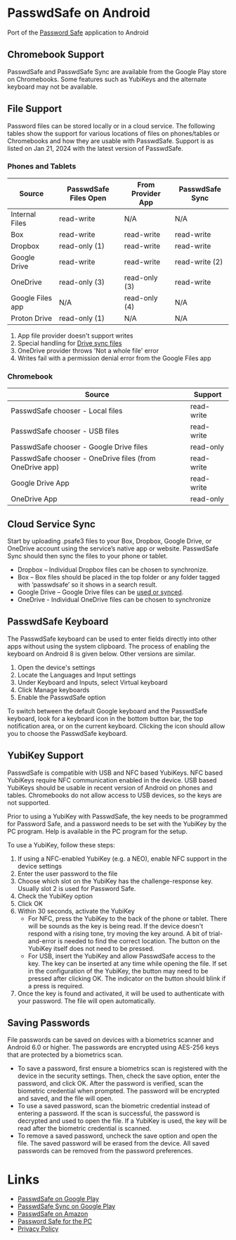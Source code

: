 # PasswdSafe on Android

Port of the [Password Safe](https://pwsafe.org) application to Android

## Chromebook Support

PasswdSafe and PasswdSafe Sync are available from the Google Play store on
Chromebooks.  Some features such as YubiKeys and the alternate keyboard may not
be available.

## File Support

Password files can be stored locally or in a cloud service.  The following
tables show the support for various locations of files on phones/tables or
Chromebooks and how they are usable with PasswdSafe.  Support is as listed on
Jan 21, 2024 with the latest version of PasswdSafe.

### Phones and Tablets

| Source           | PasswdSafe Files Open | From Provider App | PasswdSafe Sync |
|------------------|-----------------------|-------------------|-----------------|
| Internal Files   | read-write            | N/A               | N/A             |
| Box              | read-write            | read-write        | read-write      |
| Dropbox          | read-only (1)         | read-write        | read-write      |
| Google Drive     | read-write            | read-write        | read-write (2)  |
| OneDrive         | read-only (3)         | read-only (3)     | read-write      |
| Google Files app | N/A                   | read-only (4)     | N/A             |
| Proton Drive     | read-only (1)         | N/A               | N/A             |

1. App file provider doesn't support writes
2. Special handling for [Drive sync
   files](https://sourceforge.net/p/passwdsafe/wiki/SyncGoogleDrive/)
3. OneDrive provider throws 'Not a whole file' error
4. Writes fail with a permission denial error from the Google Files app

### Chromebook

| Source                                                  | Support    |
|---------------------------------------------------------|------------|
| PasswdSafe chooser - Local files                        | read-write |
| PasswdSafe chooser - USB files                          | read-write |
| PasswdSafe chooser - Google Drive files                 | read-only  |
| PasswdSafe chooser - OneDrive files (from OneDrive app) | read-write |
| Google Drive App                                        | read-write |
| OneDrive App                                            | read-only  |

## Cloud Service Sync

Start by uploading .psafe3 files to your Box, Dropbox, Google Drive, or OneDrive
account using the service’s native app or website. PasswdSafe Sync should then
sync the files to your phone or tablet.

* Dropbox – Individual Dropbox files can be chosen to synchronize.
* Box – Box files should be placed in the top folder or any folder tagged with
  ‘passwdsafe’ so it shows in a search result.
* Google Drive – Google Drive files can be [used or
  synced](https://sourceforge.net/p/passwdsafe/wiki/SyncGoogleDrive/).
* OneDrive - Individual OneDrive files can be chosen to synchronize

## PasswdSafe Keyboard

The PasswdSafe keyboard can be used to enter fields directly into other apps
without using the system clipboard.  The process of enabling the keyboard on
Android 8 is given below.  Other versions are similar.

1. Open the device's settings
1. Locate the Languages and Input settings
1. Under Keyboard and Inputs, select Virtual keyboard
1. Click Manage keyboards
1. Enable the PasswdSafe option

To switch between the default Google keyboard and the PasswdSafe keyboard, look
for a keyboard icon in the bottom button bar, the top notification area, or on
the current keyboard.  Clicking the icon should allow you to choose the
PasswdSafe keyboard.

## YubiKey Support

PasswdSafe is compatible with USB and NFC based YubiKeys.  NFC based YubiKeys
require NFC communication enabled in the device.  USB based YubiKeys should be
usable in recent version of Android on phones and tables.  Chromebooks do not
allow access to USB devices, so the keys are not supported.

Prior to using a YubiKey with PasswdSafe, the key needs to be programmed for
Password Safe, and a password needs to be set with the YubiKey by the PC
program.  Help is available in the PC program for the setup.

To use a YubiKey, follow these steps:

1. If using a NFC-enabled YubiKey (e.g. a NEO), enable NFC support in the device
   settings
1. Enter the user password to the file
1. Choose which slot on the YubiKey has the challenge-response key. Usually slot
   2 is used for Password Safe.
1. Check the YubiKey option
1. Click OK
1. Within 30 seconds, activate the YubiKey
    * For NFC, press the YubiKey to the back of the phone or tablet.  There will
      be sounds as the key is being read.  If the device doesn't respond with a
      rising tone, try moving the key around.  A bit of trial-and-error is
      needed to find the correct location.  The button on the YubiKey itself
      does not need to be pressed.
    * For USB, insert the YubiKey and allow PasswdSafe access to the key. The
      key can be inserted at any time while opening the file.  If set in the
      configuration of the YubiKey, the button may need to be pressed after
      clicking OK.  The indicator on the button should blink if a press is
      required.
1. Once the key is found and activated, it will be used to authenticate with
   your password.  The file will open automatically.

## Saving Passwords

File passwords can be saved on devices with a biometrics scanner and Android 6.0
or higher.  The passwords are encrypted using AES-256 keys that are protected by
a biometrics scan.

* To save a password, first ensure a biometrics scan is registered with the
  device in the security settings.  Then, check the save option, enter the
  password, and click OK. After the password is verified, scan the biometric
  credential when prompted. The password will be encrypted and saved, and the
  file will open.
* To use a saved password, scan the biometric credential instead of entering a
  password.  If the scan is successful, the password is decrypted and used to
  open the file.  If a YubiKey is used, the key will be read after the biometric
  credential is scanned.
* To remove a saved password, uncheck the save option and open the file. The
  saved password will be erased from the device.  All saved passwords can be
  removed from the password preferences.

# Links

* [PasswdSafe on Google Play](https://play.google.com/store/apps/details?id=com.jefftharris.passwdsafe)
* [PasswdSafe Sync on Google Play](https://play.google.com/store/apps/details?id=com.jefftharris.passwdsafe.sync)
* [PasswdSafe on Amazon](http://www.amazon.com/gp/product/B008K4WNRG)
* [Password Safe for the PC](http://pwsafe.org)
* [Privacy Policy](https://sourceforge.net/p/passwdsafe/wiki/PrivacyPolicy/)
